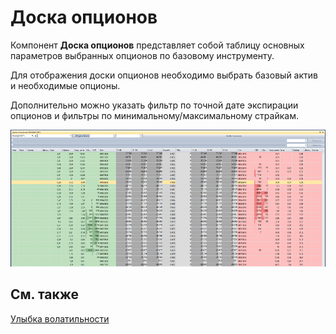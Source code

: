 # Доска опционов

Компонент **Доска опционов** представляет собой таблицу основных параметров выбранных опционов по базовому инструменту.

Для отображения доски опционов необходимо выбрать базовый актив и необходимые опционы.

Дополнительно можно указать фильтр по точной дате экспирации опционов и фильтры по минимальному\/максимальному страйкам.

![Terminal option desk 00](../images/Terminal_option_desk_00.png)

## См. также

[Улыбка волатильности](Terminal_smile_of_volatility.md)
